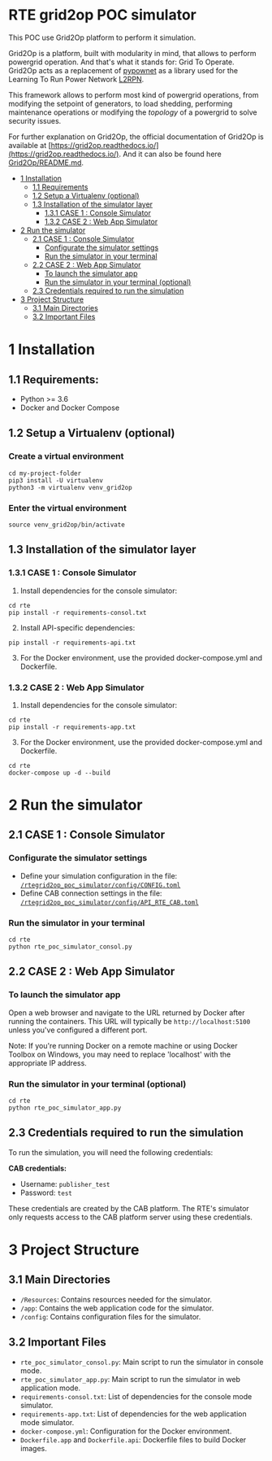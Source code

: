 # RTE grid2op POC simulator

This POC use Grid2Op platform to perform it simulation.

Grid2Op is a platform, built with modularity in mind, that allows to perform powergrid operation.
And that's what it stands for: Grid To Operate.
Grid2Op acts as a replacement of [pypownet](https://github.com/MarvinLer/pypownet) 
as a library used for the Learning To Run Power Network [L2RPN](https://l2rpn.chalearn.org/). 

This framework allows to perform most kind of powergrid operations, from modifying the setpoint of generators,
to load shedding, performing maintenance operations or modifying the *topology* of a powergrid
to solve security issues.

For further explanation on Grid2Op, the official documentation of Grid2Op is available at [https://grid2op.readthedocs.io/](https://grid2op.readthedocs.io/).
And it can also be found here [Grid2Op/README.md](Grid2Op/README.md).

*   [1 Installation](#1-installation)
    *   [1.1 Requirements](#11-requirements)
    *   [1.2 Setup a Virtualenv (optional)](#12-setup-a-virtualenv-optional)
    *   [1.3 Installation of the simulator layer](#13-installation-of-the-simulator-layer)
        *   [1.3.1 CASE 1 : Console Simulator](#131-case-1--console-simulator)
        *   [1.3.2 CASE 2 : Web App Simulator](#132-case-2--web-app-simulator)
*   [2 Run the simulator](#2-run-the-simulator)
    *   [2.1 CASE 1 : Console Simulator](#21-case-1--console-simulator)
        *   [Configurate the simulator settings](#configurate-the-simulator-settings)
        *   [Run the simulator in your terminal](#run-the-simulator-in-your-terminal)
    *   [2.2 CASE 2 : Web App Simulator](#22-case-2--web-app-simulator)
        *   [To launch the simulator app](#to-launch-the-simulator-app)
        *   [Run the simulator in your terminal (optional)](#run-the-simulator-in-your-terminal-optional)
    *   [2.3 Credentials required to run the simulation](#23-credentials-required-to-run-the-simulation)
*   [3 Project Structure](#3-project-structure)
    *   [3.1 Main Directories](#31-main-directories)
    *   [3.2 Important Files](#32-important-files)


# 1 Installation
## 1.1 Requirements:
* Python >= 3.6
* Docker and Docker Compose

## 1.2 Setup a Virtualenv (optional)
### Create a virtual environment 
```commandline
cd my-project-folder
pip3 install -U virtualenv
python3 -m virtualenv venv_grid2op
```

### Enter the virtual environment
```commandline
source venv_grid2op/bin/activate
```

## 1.3 Installation of the simulator layer

### 1.3.1 CASE 1 : Console Simulator

1. Install dependencies for the console simulator:

```commandline
cd rte
pip install -r requirements-consol.txt
```

2. Install API-specific dependencies:

```commandline
pip install -r requirements-api.txt
```

3. For the Docker environment, use the provided docker-compose.yml and Dockerfile.

### 1.3.2 CASE 2 : Web App Simulator

1. Install dependencies for the console simulator:

```commandline
cd rte
pip install -r requirements-app.txt
```

3. For the Docker environment, use the provided docker-compose.yml and Dockerfile.
```
cd rte
docker-compose up -d --build
```

# 2 Run the simulator

## 2.1 CASE 1 : Console Simulator

### Configurate the simulator settings
* Define your simulation configuration in the file: [`/rtegrid2op_poc_simulator/config/CONFIG.toml`](/rtegrid2op_poc_simulator/config/CONFIG.toml)
* Define CAB connection settings in the file: [`/rtegrid2op_poc_simulator/config/API_RTE_CAB.toml`](/rtegrid2op_poc_simulator/config/API_RTE_CAB.toml)

### Run the simulator in your terminal
```commandline
cd rte
python rte_poc_simulator_consol.py
```

## 2.2 CASE 2 : Web App Simulator

### To launch the simulator app
Open a web browser and navigate to the URL returned by Docker after running the containers. 
This URL will typically be `http://localhost:5100` unless you've configured a different port.

Note: If you're running Docker on a remote machine or using Docker Toolbox on Windows, 
you may need to replace 'localhost' with the appropriate IP address.

### Run the simulator in your terminal (optional)
```commandline
cd rte
python rte_poc_simulator_app.py
```

## 2.3 Credentials required to run the simulation

To run the simulation, you will need the following credentials:

**CAB credentials:**
   - Username: `publisher_test`
   - Password: `test`

These credentials are created by the CAB platform. The RTE's simulator only requests access to the CAB platform server using these credentials.


# 3 Project Structure

## 3.1 Main Directories

- `/Resources`: Contains resources needed for the simulator.
- `/app`: Contains the web application code for the simulator.
- `/config`: Contains configuration files for the simulator.

## 3.2 Important Files

- `rte_poc_simulator_consol.py`: Main script to run the simulator in console mode.
- `rte_poc_simulator_app.py`: Main script to run the simulator in web application mode.
- `requirements-consol.txt`: List of dependencies for the console mode simulator.
- `requirements-app.txt`: List of dependencies for the web application mode simulator.
- `docker-compose.yml`: Configuration for the Docker environment.
- `Dockerfile.app` and `Dockerfile.api`: Dockerfile files to build Docker images.